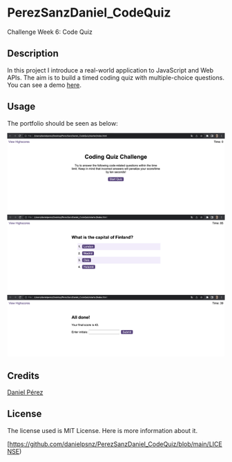 # PerezSanzDaniel_CodeQuiz

Challenge Week 6: Code Quiz

## Description 

In this project I introduce a real-world application to JavaScript and Web APIs. The aim is to build a timed coding quiz with multiple-choice questions. You can see a demo [here](https://danielpsnz.github.io/PerezSanzDaniel_CodeQuiz/).

## Usage 

The portfolio should be seen as below: 

![alt text](./starter/assets/sc1.png)
![alt text](./starter/assets/sc2.png)
![alt text](./starter/assets/sc3.png)


## Credits

[Daniel Pérez](https://github.com/danielpsnz)


## License

The license used is MIT License. Here is more information about it. 

[https://github.com/danielpsnz/PerezSanzDaniel_CodeQuiz/blob/main/LICENSE)
